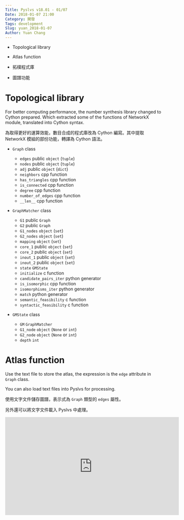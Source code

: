 ```yaml
---
Title: Pyslvs v18.01 - 01/07
Date: 2018-01-07 21:00
Category: 開發
Tags: development
Slug: yuan_2018-01-07
Author: Yuan Chang
---
```


+ Topological library
+ Atlas function

+ 拓樸程式庫
+ 圖譜功能

<!-- PELICAN_END_SUMMARY -->

Topological library
===

For better computing performance, the number synthesis library changed to Cython prepared. Which extracted some of the functions of NetworkX module, translated into Cython syntax.

為取得更好的運算效能，數目合成的程式庫改為 Cython 編寫。其中提取 NetworkX 模組的部份功能，轉譯為 Cython 語法。

+ `Graph` class
    - `edges` public `object` (`tuple`)
    - `nodes` public `object` (`tuple`)
    - `adj` public `object` (`dict`)
    - `neighbors` cpp function
    - `has_triangles` cpp function
    - `is_connected` cpp function
    - `degree` cpp function
    - `number_of_edges` cpp function
    - `__len__` cpp function

+ `GraphMatcher` class
    - `G1` public `Graph`
    - `G2` public `Graph`
    - `G1_nodes` `object` (`set`)
    - `G2_nodes` `object` (`set`)
    - `mapping` `object` (`set`)
    - `core_1` public `object` (`set`)
    - `core_2` public `object` (`set`)
    - `inout_1` public `object` (`set`)
    - `inout_2` public `object` (`set`)
    - `state` `GMState`
    - `initialize` c function
    - `candidate_pairs_iter` python generator
    - `is_isomorphic` cpp function
    - `isomorphisms_iter` python generator
    - `match` python generator
    - `semantic_feasibility` c function
    - `syntactic_feasibility` c function

+ `GMState` class
    - `GM` `GraphMatcher`
    - `G1_node` `object` (`None` or `int`)
    - `G2_node` `object` (`None` or `int`)
    - `depth` `int`

Atlas function
===

Use the text file to store the atlas, the expression is the `edge` attribute in ` Graph` class.

You can also load text files into Pyslvs for processing.

使用文字文件儲存圖譜，表示式為 `Graph` 類型的 `edges` 屬性。

另外還可以將文字文件載入 Pyslvs 中處理。

<iframe width="560" height="315" src="https://www.youtube.com/embed/RzD6_WKJjVM" frameborder="0" gesture="media" allow="encrypted-media" allowfullscreen></iframe>